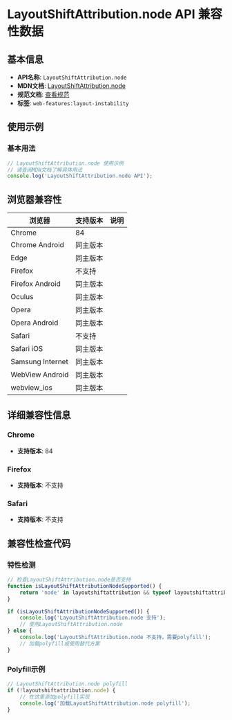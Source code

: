 # LayoutShiftAttribution.node API 兼容性数据

## 基本信息

- **API名称**: `LayoutShiftAttribution.node`
- **MDN文档**: [LayoutShiftAttribution.node](https://developer.mozilla.org/docs/Web/API/LayoutShiftAttribution/node)
- **规范文档**: [查看规范](https://wicg.github.io/layout-instability/#dom-layoutshiftattribution-node)
- **标签**: `web-features:layout-instability`

## 使用示例

### 基本用法

```javascript
// LayoutShiftAttribution.node 使用示例
// 请查阅MDN文档了解具体用法
console.log('LayoutShiftAttribution.node API');
```

## 浏览器兼容性

| 浏览器 | 支持版本 | 说明 |
|--------|----------|------|
| Chrome | 84 |  |
| Chrome Android | 同主版本 |  |
| Edge | 同主版本 |  |
| Firefox | 不支持 |  |
| Firefox Android | 同主版本 |  |
| Oculus | 同主版本 |  |
| Opera | 同主版本 |  |
| Opera Android | 同主版本 |  |
| Safari | 不支持 |  |
| Safari iOS | 同主版本 |  |
| Samsung Internet | 同主版本 |  |
| WebView Android | 同主版本 |  |
| webview_ios | 同主版本 |  |

## 详细兼容性信息

### Chrome

- **支持版本**: 84

### Firefox

- **支持版本**: 不支持

### Safari

- **支持版本**: 不支持

## 兼容性检查代码

### 特性检测

```javascript
// 检查LayoutShiftAttribution.node是否支持
function isLayoutShiftAttributionNodeSupported() {
    return 'node' in layoutshiftattribution && typeof layoutshiftattribution.node === 'function';
}

if (isLayoutShiftAttributionNodeSupported()) {
    console.log('LayoutShiftAttribution.node 支持');
    // 使用LayoutShiftAttribution.node
} else {
    console.log('LayoutShiftAttribution.node 不支持，需要polyfill');
    // 加载polyfill或使用替代方案
}
```

### Polyfill示例

```javascript
// LayoutShiftAttribution.node polyfill
if (!layoutshiftattribution.node) {
    // 在这里添加polyfill实现
    console.log('加载LayoutShiftAttribution.node polyfill');
}
```

